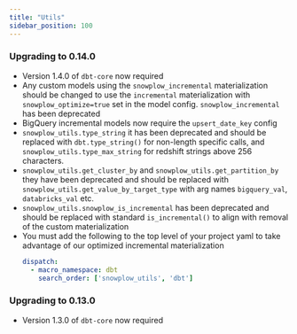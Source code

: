 ```yaml
---
title: "Utils"
sidebar_position: 100
---
```


### Upgrading to 0.14.0

- Version 1.4.0 of `dbt-core` now required
- Any custom models using the `snowplow_incremental` materialization should be changed to use the `incremental` materialization with `snowplow_optimize=true` set in the model config. `snowplow_incremental` has been deprecated
- BigQuery incremental models now require the `upsert_date_key` config
- `snowplow_utils.type_string` it has been deprecated and should be replaced with `dbt.type_string()` for non-length specific calls, and `snowplow_utils.type_max_string` for redshift strings above 256 characters.
- `snowplow_utils.get_cluster_by` and `snowplow_utils.get_partition_by` they have been deprecated and should be replaced with `snowplow_utils.get_value_by_target_type` with arg names `bigquery_val`, `databricks_val` etc.
- `snowplow_utils.snowplow_is_incremental` has been deprecated and should be replaced with standard `is_incremental()` to align with removal of the custom materialization
- You must add the following to the top level of your project yaml to take advantage of our optimized incremental materialization
    ```yml title="dbt_project.yml"
    dispatch:
      - macro_namespace: dbt
        search_order: ['snowplow_utils', 'dbt']
    ```

### Upgrading to 0.13.0
- Version 1.3.0 of `dbt-core` now required
